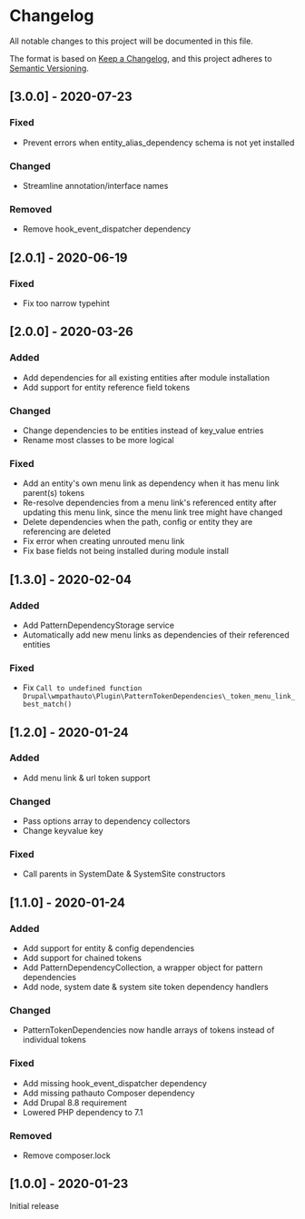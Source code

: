 # Changelog
All notable changes to this project will be documented in this file.

The format is based on [Keep a Changelog](https://keepachangelog.com/en/1.0.0/),
and this project adheres to [Semantic Versioning](https://semver.org/spec/v2.0.0.html).

## [3.0.0] - 2020-07-23
### Fixed
- Prevent errors when entity_alias_dependency schema is not yet installed

### Changed
- Streamline annotation/interface names

### Removed
- Remove hook_event_dispatcher dependency

## [2.0.1] - 2020-06-19
### Fixed
- Fix too narrow typehint

## [2.0.0] - 2020-03-26
### Added
- Add dependencies for all existing entities after module installation
- Add support for entity reference field tokens

### Changed
- Change dependencies to be entities instead of key_value entries
- Rename most classes to be more logical

### Fixed
- Add an entity's own menu link as dependency when it has menu link parent(s) tokens
- Re-resolve dependencies from a menu link's referenced entity after updating this menu link,
since the menu link tree might have changed
- Delete dependencies when the path, config or entity they are referencing are deleted
- Fix error when creating unrouted menu link
- Fix base fields not being installed during module install

## [1.3.0] - 2020-02-04
### Added
- Add PatternDependencyStorage service
- Automatically add new menu links as dependencies of their referenced
  entities

### Fixed
- Fix `Call to undefined function
  Drupal\wmpathauto\Plugin\PatternTokenDependencies\_token_menu_link_best_match()`

## [1.2.0] - 2020-01-24
### Added
- Add menu link & url token support

### Changed
- Pass options array to dependency collectors
- Change keyvalue key

### Fixed
- Call parents in SystemDate & SystemSite constructors

## [1.1.0] - 2020-01-24
### Added
- Add support for entity & config dependencies
- Add support for chained tokens
- Add PatternDependencyCollection, a wrapper object for pattern
  dependencies
- Add node, system date & system site token dependency handlers

### Changed
- PatternTokenDependencies now handle arrays of tokens instead of
  individual tokens

### Fixed
- Add missing hook_event_dispatcher dependency
- Add missing pathauto Composer dependency
- Add Drupal 8.8 requirement
- Lowered PHP dependency to 7.1

### Removed
- Remove composer.lock

## [1.0.0] - 2020-01-23
Initial release
